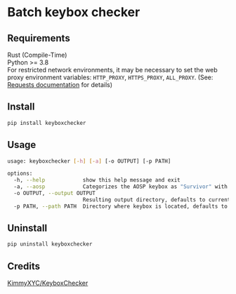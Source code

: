 # Batch keybox checker

## Requirements
Rust (Compile-Time)  
Python >= 3.8  
For restricted network environments, it may be necessary to set the web proxy environment variables:  `HTTP_PROXY`, `HTTPS_PROXY`, `ALL_PROXY`. (See: [Requests documentation](https://requests.readthedocs.io/en/latest/user/advanced/#proxies) for details)

## Install
```bash
pip install keyboxchecker
```

## Usage
```bash
usage: keyboxchecker [-h] [-a] [-o OUTPUT] [-p PATH]

options:
  -h, --help            show this help message and exit
  -a, --aosp            Categorizes the AOSP keybox as "Survivor" with a default value of "False"
  -o OUTPUT, --output OUTPUT
                        Resulting output directory, defaults to current Directory
  -p PATH, --path PATH  Directory where keybox is located, defaults to current directory
```

## Uninstall
```bash
pip uninstall keyboxchecker
```

## Credits
[KimmyXYC/KeyboxChecker](https://github.com/KimmyXYC/KeyboxChecker)

